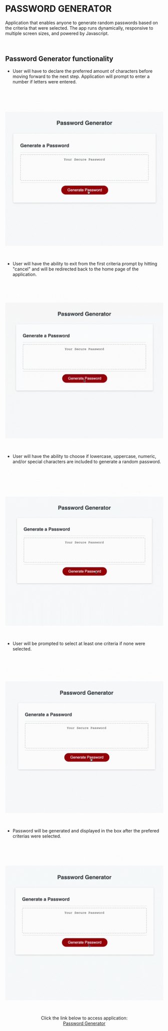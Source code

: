 # PASSWORD GENERATOR

Application that enables anyone  to generate random passwords based on the criteria that were selected. The app runs dynamically, responsive to multiple screen sizes, and powered by Javascript.

<br>

## Password Generator functionality

* User will have to declare the preferred amount of characters before moving forward to the next step. Application will prompt to enter a number if letters were entered.

<p align="center"><img src= "https://raw.githubusercontent.com/itsDenMat/password_generator/main/Assets/functionality_1.gif" height="500" width="600"></p>

<br>

* User will have the ability to exit from the first criteria prompt by hitting "cancel" and will be redirected back to the home page of the application.

<p align="center"><img src = "https://raw.githubusercontent.com/itsDenMat/password_generator/main/Assets/functionality_2.gif" height="500" width="600"></p>

<br>

* User will have the ability to choose if lowercase, uppercase, numeric, and/or special characters are included to generate a random password.

<p align="center"><img src = "https://raw.githubusercontent.com/itsDenMat/password_generator/main/Assets/functionality_3.gif" height="500" width="600"></p>

<br>

* User will be prompted to select at least one criteria if none were selected.

<p align="center"><img src = "https://raw.githubusercontent.com/itsDenMat/password_generator/main/Assets/functionality_4.gif" height="500" width="600"></p>

<br>

* Password will be generated and displayed in the box after the prefered criterias were selected.

<p align="center"><img src ="https://raw.githubusercontent.com/itsDenMat/password_generator/main/Assets/functionality_5.gif" height="500" width="600"></p>

<br>

<p align="center">
Click the link below to access application:
<br>
<a href="https://itsdenmat.github.io/password_generator/">Password Generator</a>
</p>

